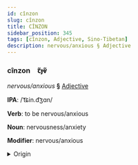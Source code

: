 ```yaml
---
id: cînzon
slug: cînzon
title: CÎNZON
sidebar_position: 345
tags: [cînzon, Adjective, Sino-Tibetan]
description: nervous/anxious § Adjective
---
```


### cînzon&emsp;<span kind="abugida">ꞇ̃ɟⱴ̃</span>

*nervous/anxious* **§** [Adjective](../../tags/Adjective)

**IPA**: /ˈt͡ɕin.d͡ʒɑn/

**Verb**: to be nervous/anxious

**Noun**: nervousness/anxiety

**Modifier**: nervous/anxious

<details>
    <summary>Origin</summary>
    Mandarin 緊張 jǐnzhāng <br/>
    <em>Sino-Tibetan Language Family</em>
</details>